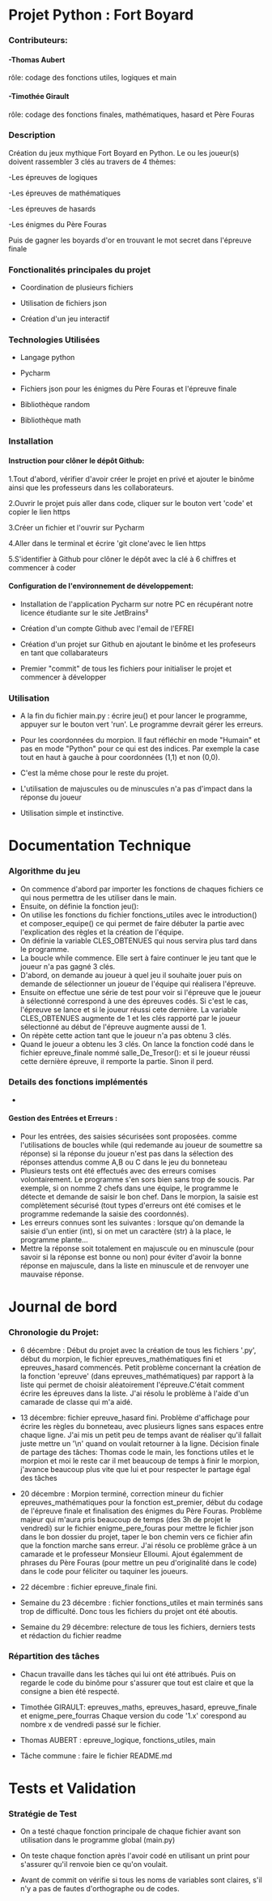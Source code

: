 # Projet Python : Fort Boyard
### Contributeurs:
#### -Thomas Aubert
rôle: codage des fonctions utiles, logiques et main
#### -Timothée Girault
rôle: codage des fonctions finales, mathématiques, hasard et Père Fouras
### Description
Création du jeux mythique Fort Boyard en Python. Le ou les joueur(s) doivent rassembler 3 clés au travers de 4 thèmes:

-Les épreuves de logiques

-Les épreuves de mathématiques

-Les épreuves de hasards

-Les énigmes du Père Fouras

Puis de gagner les boyards d'or en trouvant le mot secret dans l'épreuve finale

### Fonctionalités principales du projet
- Coordination de plusieurs fichiers

- Utilisation de fichiers json

- Création d'un jeu interactif

### Technologies Utilisées
- Langage python	

- Pycharm

- Fichiers json pour les énigmes du Père Fouras et l'épreuve finale

- Bibliothèque random	

- Bibliothèque math

### Installation

#### Instruction pour clôner le dépôt Github:
1.Tout d'abord, vérifier d'avoir créer le projet en privé et ajouter le binôme ainsi que les professeurs dans les collaborateurs.

2.Ouvrir le projet puis aller dans code, cliquer sur le bouton vert 'code' et copier le lien https

3.Créer un fichier et l'ouvrir sur Pycharm

4.Aller dans le terminal et écrire 'git clone'avec le lien https

5.S'identifier à Github pour clôner le dépôt avec la clé à 6 chiffres et commencer à coder

#### Configuration de l'environnement de développement:
- Installation de l'application Pycharm sur notre PC en récupérant notre licence étudiante sur le site JetBrains²

- Création d'un compte Github avec l'email de l'EFREI

- Création d'un projet sur Github en ajoutant le binôme et les profeseurs en tant que collabarateurs

- Premier "commit" de tous les fichiers pour initialiser le projet et commencer à développer

### Utilisation
- A la fin du fichier main.py : écrire jeu() et pour lancer le programme, appuyer sur le bouton vert 'run'. Le programme devrait gérer les erreurs.

- Pour les coordonnées du morpion. Il faut réfléchir en mode "Humain" et pas en mode "Python" pour ce qui est des indices. Par exemple la case tout en haut à gauche à pour coordonnées (1,1) et non (0,0).

- C'est la même chose pour le reste du projet.

- L'utilisation de majuscules ou de minuscules n'a pas d'impact dans la réponse du joueur

- Utilisation simple et instinctive.

    
# Documentation Technique
### Algorithme du jeu
- On commence d'abord par importer les fonctions de chaques fichiers ce qui nous permettra de les utiliser dans le main.
- Ensuite, on définie la fonction jeu():
- On utilise les fonctions du fichier fonctions_utiles avec le introduction() et composer_equipe() ce qui permet de faire débuter la partie avec l'explication des règles et la création de l'équipe.
- On définie la variable CLES_OBTENUES qui nous servira plus tard dans le programme.
- La boucle while commence. Elle sert à faire continuer le jeu tant que le joueur n'a pas gagné 3 clés.
- D'abord, on demande au joueur à quel jeu il souhaite jouer puis on demande de sélectionner un joueur de l'équipe qui réalisera l'épreuve.
- Ensuite on effectue une série de test pour voir si l'épreuve que le joueur à sélectionné correspond à une des épreuves codés. Si c'est le cas, l'épreuve se lance et si le joueur réussi cete dernière. La variable CLES_OBTENUES augmente de 1 et les clés rapporté par le joueur sélectionné au début de l'épreuve augmente aussi de 1.
- On répète cette action tant que le joueur n'a pas obtenu 3 clés.
- Quand le joueur a obtenu les 3 clés. On lance la fonction codé dans le fichier epreuve_finale nommé salle_De_Tresor(): et si le joueur réussi cette dernière épreuve, il remporte la partie. Sinon il perd.


### Details des fonctions implémentés
- 

#### Gestion des Entrées et Erreurs : 
- Pour les entrées, des saisies sécurisées sont proposées. comme l'utilisations de boucles while (qui redemande au joueur de soumettre sa réponse) si la réponse du joueur n'est pas dans la sélection des réponses attendus comme A,B ou C dans le jeu du bonneteau
- Plusieurs tests ont été effectués avec des erreurs comises volontairement. Le programme s'en sors bien sans trop de soucis. Par exemple, si on nomme 2 chefs dans une équipe, le programme le détecte et demande de saisir le bon chef. Dans le morpion, la saisie est complètement sécurisé (tout types d'erreurs ont été comises et le programme redemande la saisie des coordonnés).
- Les erreurs connues sont les suivantes : lorsque qu'on demande la saisie d'un entier (int), si on met un caractère (str) à la place, le programme plante...
- Mettre la réponse soit totalement en majuscule ou en minuscule (pour savoir si la réponse est bonne ou non) pour éviter d'avoir la bonne réponse en majuscule, dans la liste en minuscule et de renvoyer une mauvaise réponse.
# Journal de bord
### Chronologie du Projet:
- 6 décembre : Début du projet avec la création de tous les fichiers '.py', début du morpion, le fichier epreuves_mathématiques fini et epreuves_hasard commencés. Petit problème concernant la création de la fonction 'epreuve' (dans epreuves_mathématiques) par rapport à la liste qui permet de choisir aléatoirement l'épreuve.C'était comment écrire les épreuves dans la liste. J'ai résolu le problème à l'aide d'un camarade de classe qui m'a aidé.

- 13 décembre: fichier epreuve_hasard fini. Problème d'affichage pour écrire les règles du bonneteau, avec plusieurs lignes sans espaces entre chaque ligne. J'ai mis un petit peu de temps avant de réaliser qu'il fallait juste mettre un '\n' quand on voulait retourner à la ligne. Décision finale de partage des tâches: Thomas code le main, les fonctions utiles et le morpion et moi le reste car il met beaucoup de temps à finir le morpion, j'avance beaucoup plus vite que lui et pour respecter le partage égal des tâches

- 20 décembre : Morpion terminé, correction mineur du fichier epreuves_mathématiques pour la fonction est_premier, début du codage de l'épreuve finale et finalisation des énigmes du Père Fouras. Problème majeur qui m'aura pris beaucoup de temps (des 3h de projet le vendredi) sur le fichier enigme_pere_fouras pour mettre le fichier json dans le bon dossier du projet, taper le bon chemin vers ce fichier afin que la fonction marche sans erreur. J'ai résolu ce problème grâce à un camarade et le professeur Monsieur Elloumi. Ajout égalemment de phrases du Père Fouras (pour mettre un peu d'originalité dans le code) dans le code pour féliciter ou taquiner les joueurs.

- 22 décembre : fichier epreuve_finale fini. 

- Semaine du 23 décembre : fichier fonctions_utiles et main terminés sans trop de difficulté. Donc tous les fichiers du projet ont été aboutis.
 
- Semaine du 29 décembre: relecture de tous les fichiers, derniers tests et rédaction du fichier readme
### Répartition des tâches
- Chacun travaille dans les tâches qui lui ont été attribués. Puis on regarde le code du binôme pour s'assurer que tout est claire et que la consigne a bien été respecté.

- Timothée GIRAULT: epreuves_maths, epreuves_hasard, epreuve_finale et enigme_pere_fourras
  Chaque version du code '1.x' corespond au nombre x de vendredi passé sur le fichier.

- Thomas AUBERT : epreuve_logique, fonctions_utiles, main

- Tâche commune : faire le fichier README.md
# Tests et Validation
### Stratégie de Test
- On a testé chaque fonction principale de chaque fichier avant son utilisation dans le programme global (main.py)
  
- On teste chaque fonction après l'avoir codé en utilisant un print pour s'assurer qu'il renvoie bien ce qu'on voulait.
  
- Avant de commit on vérifie si tous les noms de variables sont claires, s'il n'y a pas de fautes d'orthographe ou de codes.
